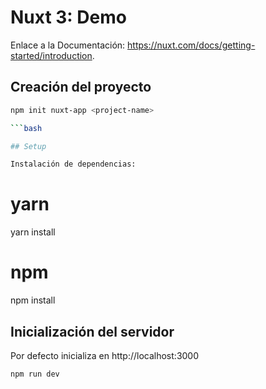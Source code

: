 # Nuxt 3: Demo

Enlace a la Documentación: https://nuxt.com/docs/getting-started/introduction.

## Creación del proyecto

```bash
npm init nuxt-app <project-name>

```bash

## Setup

Instalación de dependencias:

```
# yarn
yarn install

# npm
npm install

## Inicialización del servidor

Por defecto inicializa en http://localhost:3000

```bash
npm run dev
```